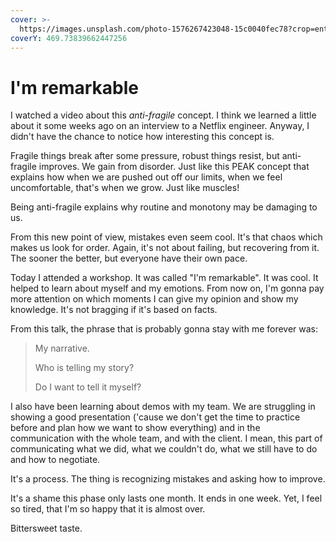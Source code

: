 ```yaml
---
cover: >-
  https://images.unsplash.com/photo-1576267423048-15c0040fec78?crop=entropy&cs=tinysrgb&fm=jpg&ixid=MnwxOTcwMjR8MHwxfHNlYXJjaHw0fHxpJTI3bSUyMHJlbWFya2FibGV8ZW58MHx8fHwxNjU1NzgxNDY1&ixlib=rb-1.2.1&q=80
coverY: 469.73839662447256
---
```


# I'm remarkable

I watched a video about this _anti-fragile_ concept. I think we learned a little about it some weeks ago on an interview to a Netflix engineer. Anyway, I didn't have the chance to notice how interesting this concept is.

Fragile things break after some pressure, robust things resist, but anti-fragile improves. We gain from disorder. Just like this PEAK concept that explains how when we are pushed out off our limits, when we feel uncomfortable, that's when we grow. Just like muscles!

Being anti-fragile explains why routine and monotony may be damaging to us.

From this new point of view, mistakes even seem cool. It's that chaos which makes us look for order. Again, it's not about failing, but recovering from it. The sooner the better, but everyone have their own pace.



Today I attended a workshop. It was called "I'm remarkable". It was cool. It helped to learn about myself and my emotions. From now on, I'm gonna pay more attention on which moments I can give my opinion and show my knowledge. It's not bragging if it's based on facts.

From this talk, the phrase that is probably gonna stay with me forever was:

> My narrative.
>
> Who is telling my story?
>
> Do I want to tell it myself?



I also have been learning about demos with my team. We are struggling in showing a good presentation ('cause we don't get the time to practice before and plan how we want to show everything) and in the communication with the whole team, and with the client. I mean, this part of communicating what we did, what we couldn't do, what we still have to do and how to negotiate.

It's a process. The thing is recognizing mistakes and asking how to improve.

It's a shame this phase only lasts one month. It ends in one week. Yet, I feel so tired, that I'm so happy that it is almost over.

Bittersweet taste.


